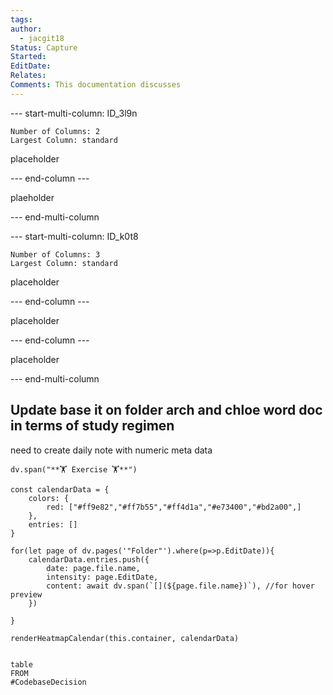 ```yaml
---
tags: 
author:
  - jacgit18
Status: Capture
Started: 
EditDate: 
Relates: 
Comments: This documentation discusses
---
```


--- start-multi-column: ID_3l9n
```column-settings
Number of Columns: 2
Largest Column: standard
```

placeholder

--- end-column ---


plaeholder

--- end-multi-column

--- start-multi-column: ID_k0t8
```column-settings
Number of Columns: 3
Largest Column: standard
```


placeholder 

--- end-column ---



placeholder


--- end-column ---

placeholder




--- end-multi-column

## Update base it on folder arch and chloe word doc in terms of study regimen 

need to create daily note with numeric meta data 


```dataviewjs
dv.span("**🏋️ Exercise 🏋️**")

const calendarData = {
    colors: {
        red: ["#ff9e82","#ff7b55","#ff4d1a","#e73400","#bd2a00",]
    },
    entries: []
}

for(let page of dv.pages('"Folder"').where(p=>p.EditDate)){
    calendarData.entries.push({
        date: page.file.name,
        intensity: page.EditDate,
        content: await dv.span(`[](${page.file.name})`), //for hover preview
    })
       
}

renderHeatmapCalendar(this.container, calendarData)
```


```dataview

table 
FROM
#CodebaseDecision 

```




